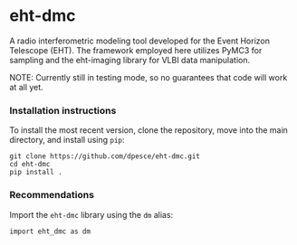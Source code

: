 # eht-dmc
A radio interferometric modeling tool developed for the Event Horizon Telescope (EHT).  The framework employed here utilizes PyMC3 for sampling and the eht-imaging library for VLBI data manipulation.

NOTE: Currently still in testing mode, so no guarantees that code will work at all yet.

### Installation instructions
To install the most recent version, clone the repository, move into the main directory, and install using `pip`:

```
git clone https://github.com/dpesce/eht-dmc.git
cd eht-dmc
pip install .
```

### Recommendations
Import the `eht-dmc` library using the `dm` alias:

```
import eht_dmc as dm
```
